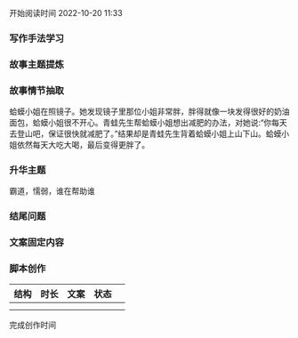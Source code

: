 开始阅读时间 2022-10-20  11:33

### 写作手法学习


### 故事主题提炼


### 故事情节抽取
蛤蟆小姐在照镜子。她发现镜子里那位小姐非常胖，胖得就像一块发得很好的奶油面包，蛤蟆小姐很不开心。青蛙先生帮蛤蟆小姐想出减肥的办法，对她说:“你每天去登山吧，保证很快就减肥了。”结果却是青蛙先生背着蛤蟆小姐上山下山。蛤蟆小姐依然每天大吃大喝，最后变得更胖了。


### 升华主题
霸道，懦弱，谁在帮助谁

### 结尾问题

### 文案固定内容


### 脚本创作

| 结构 | 时长 | 文案 | 状态 |     |
| ---- | ---- | ---- | ---- | --- |
|      |      |      |      |     |
|      |      |      |      |     |

完成创作时间  